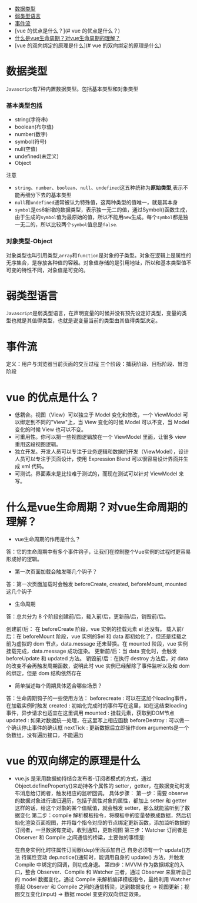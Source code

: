- [数据类型](#数据类型)
- [弱类型语言](#弱类型语言)
- [事件流](#事件流)
- [vue 的优点是什么？](# vue 的优点是什么？)
- [什么是vue生命周期？对vue生命周期的理解？](#什么是vue生命周期？对vue生命周期的理解？)
- [vue 的双向绑定的原理是什么](# vue 的双向绑定的原理是什么)

# 数据类型

`Javascript`有7种内置数据类型。包括基本类型和对象类型

### 基本类型包括
- string(字符串)
- boolean(布尔值)
- number(数字)
- symbol(符号)
- null(空值)
- undefined(未定义)
- Object

注意

- `string`、`number`、`boolean`、`null`、`undefined`这五种统称为**原始类型**,表示不能再细分下去的基本类型
- `null`和`undefined`通常被认为特殊值，这两种类型的值唯一，就是其本身
- `symbol`是es6新增的数据类型，表示独一无二的值，通过Symbol()函数生成，由于生成的`symbol`值为最原始的值，所以不能用`new`生成。每个`symbol`都是独一无二的，所以比较两个`symbol`值总是`false`.

### 对象类型-Object

对象类型也叫引用类型,`array`和`function`是对象的子类型。对象在逻辑上是属性的无序集合，是存放各种值的容器。对象值存储的是引用地址，所以和基本类型值不可变的特性不同，对象值是可变的。

# 弱类型语言
`Javascript`是弱类型语言，在声明变量的时候并没有预先设定好类型，变量的类型也就是其值得类型，也就是说变量当前的类型由其值得类型决定。

# 事件流

定义：用户与浏览器当前页面的交互过程
三个阶段：捕获阶段、目标阶段、冒泡阶段

# vue 的优点是什么？

- 低耦合。视图（View）可以独立于 Model 变化和修改，一个 ViewModel 可以绑定到不同的"View"上，当 View 变化的时候 Model 可以不变，当 Model 变化的时候 View 也可以不变。
- 可重用性。你可以把一些视图逻辑放在一个 ViewModel 里面，让很多 view 重用这段视图逻辑。
- 独立开发。开发人员可以专注于业务逻辑和数据的开发（ViewModel），设计人员可以专注于页面设计，使用 Expression Blend 可以很容易设计界面并生成 xml 代码。
- 可测试。界面素来是比较难于测试的，而现在测试可以针对 ViewModel 来写。

# 什么是vue生命周期？对vue生命周期的理解？

- vue生命周期的作用是什么？

答：它的生命周期中有多个事件钩子，让我们在控制整个Vue实例的过程时更容易形成好的逻辑。

- 第一次页面加载会触发哪几个钩子？

答：第一次页面加载时会触发 beforeCreate, created, beforeMount, mounted 这几个钩子

- 生命周期

答：总共分为 8 个阶段创建前/后，载入前/后，更新前/后，销毁前/后。

创建前/后： 在 beforeCreate 阶段，vue 实例的挂载元素 el 还没有。
载入前/后：在 beforeMount 阶段，vue 实例的$el 和 data 都初始化了，但还是挂载之前为虚拟的 dom 节点，data.message 还未替换。在 mounted 阶段，vue 实例挂载完成，data.message 成功渲染。
更新前/后：当 data 变化时，会触发 beforeUpdate 和 updated 方法。
销毁前/后：在执行 destroy 方法后，对 data 的改变不会再触发周期函数，说明此时 vue 实例已经解除了事件监听以及和 dom 的绑定，但是 dom 结构依然存在

- 简单描述每个周期具体适合哪些场景？

答：生命周期钩子的一些使用方法： beforecreate : 可以在这加个loading事件，在加载实例时触发 created : 初始化完成时的事件写在这里，如在这结束loading事件，异步请求也适宜在这里调用 mounted : 挂载元素，获取到DOM节点 updated : 如果对数据统一处理，在这里写上相应函数 beforeDestroy : 可以做一个确认停止事件的确认框 nextTick : 更新数据后立即操作dom
arguments是一个伪数组，没有遍历接口，不能遍历

# vue 的双向绑定的原理是什么

- vue.js 是采用数据劫持结合发布者-订阅者模式的方式，通过 Object.defineProperty()来劫持各个属性的 setter，getter，在数据变动时发布消息给订阅者，触发相应的监听回调。
具体步骤：
第一步：需要 observe 的数据对象进行递归遍历，包括子属性对象的属性，都加上 setter 和 getter 这样的话，给这个对象的某个值赋值，就会触发 setter，那么就能监听到了数据变化
第二步：compile 解析模板指令，将模板中的变量替换成数据，然后初始化渲染页面视图，并将每个指令对应的节点绑定更新函数，添加监听数据的订阅者，一旦数据有变动，收到通知，更新视图
第三步：Watcher 订阅者是 Observer 和 Compile 之间通信的桥梁，主要做的事情是:

  在自身实例化时往属性订阅器(dep)里面添加自己
  自身必须有一个 update()方法
  待属性变动 dep.notice()通知时，能调用自身的 update() 方法，并触发 Compile 中绑定的回调，则功成身退。
第四步：MVVM 作为数据绑定的入口，整合 Observer、Compile 和 Watcher 三者，通过 Observer 来监听自己的 model 数据变化，通过 Compile 来解析编译模板指令，最终利用 Watcher 搭起 Observer 和 Compile 之间的通信桥梁，达到数据变化 -> 视图更新；视图交互变化(input) -> 数据 model 变更的双向绑定效果。
